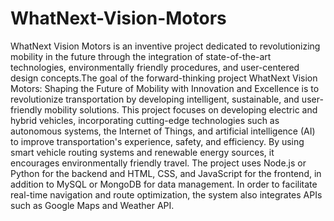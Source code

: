 # WhatNext-Vision-Motors
WhatNext Vision Motors is an inventive project dedicated to revolutionizing mobility in the future through the integration of state-of-the-art technologies, environmentally friendly procedures, and user-centered design concepts.The goal of the forward-thinking project WhatNext Vision Motors: Shaping the Future of Mobility with Innovation and Excellence is to revolutionize transportation by developing intelligent, sustainable, and user-friendly mobility solutions. This project focuses on developing electric and hybrid vehicles, incorporating cutting-edge technologies such as autonomous systems, the Internet of Things, and artificial intelligence (AI) to improve transportation's experience, safety, and efficiency. By using smart vehicle routing systems and renewable energy sources, it encourages environmentally friendly travel. The project uses Node.js or Python for the backend and HTML, CSS, and JavaScript for the frontend, in addition to MySQL or MongoDB for data management. In order to facilitate real-time navigation and route optimization, the system also integrates APIs such as Google Maps and Weather API.
